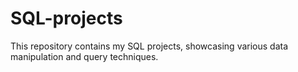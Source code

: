 # SQL-projects
This repository contains my SQL projects, showcasing various data manipulation and query techniques.
